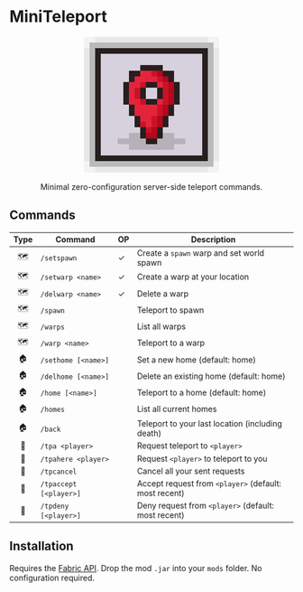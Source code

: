 # MiniTeleport

<p align="center">
  <img alt="miniteleport logo" src="src/main/resources/assets/miniteleport/icon.png">
</p>

<p align="center">
Minimal zero-configuration server-side teleport commands.
</p>

## Commands

| Type | Command                | OP | Description                                           |
|:----:|------------------------|----|-------------------------------------------------------|
| 🗺️  | `/setspawn`            | ✓  | Create a `spawn` warp and set world spawn             |
| 🗺️  | `/setwarp <name>`      | ✓  | Create a warp at your location                        |
| 🗺️  | `/delwarp <name>`      | ✓  | Delete a warp                                         |
| 🗺️  | `/spawn`               |    | Teleport to spawn                                     |
| 🗺️  | `/warps`               |    | List all warps                                        |
| 🗺️  | `/warp <name>`         |    | Teleport to a warp                                    |
|  🏠  | `/sethome [<name>]`    |    | Set a new home (default: home)                        |
|  🏠  | `/delhome [<name>]`    |    | Delete an existing home (default: home)               |
|  🏠  | `/home [<name>]`       |    | Teleport to a home (default: home)                    |
|  🏠  | `/homes`               |    | List all current homes                                |
|  🏠  | `/back`                |    | Teleport to your last location (including death)      |
|  🔮  | `/tpa <player>`        |    | Request teleport to `<player>`                        |
|  🔮  | `/tpahere <player>`    |    | Request `<player>` to teleport to you                 |
|  🔮  | `/tpcancel`            |    | Cancel all your sent requests                         |
|  🔮  | `/tpaccept [<player>]` |    | Accept request from `<player>` (default: most recent) |
|  🔮  | `/tpdeny [<player>]`   |    | Deny request from `<player>` (default: most recent)   |

## Installation

Requires the [Fabric API](https://modrinth.com/mod/fabric-api).
Drop the mod `.jar` into your `mods` folder.
No configuration required.
